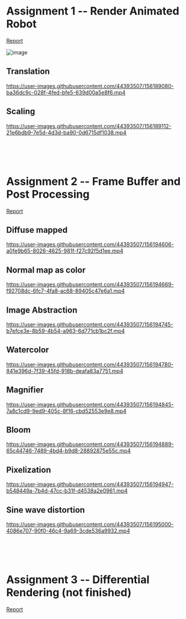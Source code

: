 # Assignment 1 -- Render Animated Robot

[Report](https://github.com/rickho886/10810CS550700/blob/main/Assignment%201/107062361_AS1_Report.pdf)

![image](https://user-images.githubusercontent.com/44393507/156189040-3b86d5db-74aa-4a2f-a1f2-e766a7c969be.png)

## Translation

https://user-images.githubusercontent.com/44393507/156189080-ba36dc9c-028f-4fed-bfe5-639d00a5e8f6.mp4

## Scaling

https://user-images.githubusercontent.com/44393507/156189112-21e6bdb9-7e5d-4d3d-ba90-0d6715df1038.mp4

\
&nbsp;
\
&nbsp;

# Assignment 2 -- Frame Buffer and Post Processing

[Report](https://github.com/rickho886/10810CS550700/blob/main/Assignment%202/107062361_AS2_Report.pdf)

## Diffuse mapped

https://user-images.githubusercontent.com/44393507/156194606-a0fe9b65-8026-4625-981f-f27c92f5d1ee.mp4

## Normal map as color

https://user-images.githubusercontent.com/44393507/156194669-f92708dc-6fc7-4fa8-ac68-89405c47e6a1.mp4

## Image Abstraction

https://user-images.githubusercontent.com/44393507/156194745-b7efce3e-8b59-4b54-a963-6d771cb1bc2f.mp4

## Watercolor

https://user-images.githubusercontent.com/44393507/156194780-841e396d-7f39-45fd-918b-deafa83a7751.mp4

## Magnifier

https://user-images.githubusercontent.com/44393507/156194845-7a8c1cd9-9ed9-405c-8f16-cbd52553e9e8.mp4

## Bloom

https://user-images.githubusercontent.com/44393507/156194889-65c44746-7489-4bd4-b9d8-28892875e55c.mp4

## Pixelization

https://user-images.githubusercontent.com/44393507/156194947-b548449a-7b4d-47cc-b31f-d4538a2e0961.mp4

## Sine wave distortion

https://user-images.githubusercontent.com/44393507/156195000-4086e707-90f0-46c4-9a69-3cde536a9932.mp4

\
&nbsp;
\
&nbsp;

# Assignment 3 -- Differential Rendering (not finished)

[Report](https://github.com/rickho886/10810CS550700/blob/main/Assignment%203/107062361_AS3_Report.pdf)
